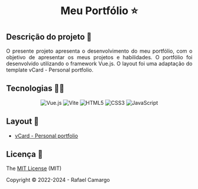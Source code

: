 <h1 align="center">Meu Portfólio ⭐</h1>


## Descrição do projeto 📝

<p align="justify">
O presente projeto apresenta o desenvolvimento do meu portfólio, com o objetivo de apresentar os meus projetos e habilidades. O portfólio foi desenvolvido utilizando o framework Vue.js. O layout foi uma adaptação do template vCard - Personal portfolio.
</p>

## Tecnologias 👨‍💻

<p align="center">
    <img src="https://img.shields.io/badge/Vue.js-4FC08D?style=for-the-badge&logo=vue.js&logoColor=white" alt="Vue.js" />
    <img src="https://img.shields.io/badge/Vite-646CFF?style=for-the-badge&logo=vite&logoColor=white" alt="Vite" />
    <img src="https://img.shields.io/badge/HTML5-E34F26?style=for-the-badge&logo=html5&logoColor=white" alt="HTML5" />
    <img src="https://img.shields.io/badge/CSS3-1572B6?style=for-the-badge&logo=css3&logoColor=white" alt="CSS3" />
    <img src="https://img.shields.io/badge/JavaScript-F7DF1E?style=for-the-badge&logo=javascript&logoColor=black" alt="JavaScript" />
</p>

## Layout 🎨

- [vCard - Personal portfolio](https://github.com/codewithsadee/vcard-personal-portfolio)


## Licença 🔑

The [MIT License](https://github.com/rafandoo/rafandoo.github.io/blob/451b19f0440123211b405fd7db90d9ee91ff9a6d/LICENSE) (MIT)

Copyright :copyright: 2022-2024 - Rafael Camargo

